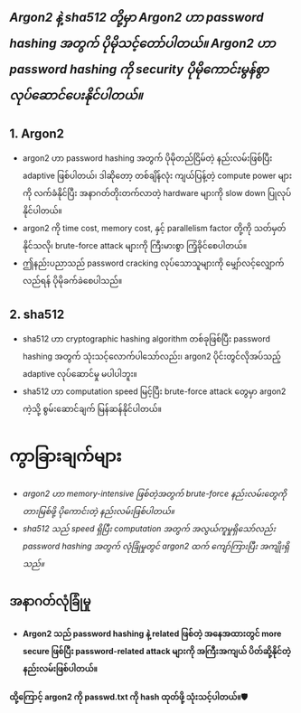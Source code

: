 

## ***Argon2 နဲ့ sha512 တို့မှာ Argon2 ဟာ password hashing အတွက် ပိုမိုသင့်တော်ပါတယ်။ Argon2 ဟာ password hashing ကို security ပိုမိုကောင်းမွန်စွာ လုပ်ဆောင်ပေးနိုင်ပါတယ်။***

## 1. Argon2
- argon2 ဟာ password hashing အတွက် ပိုမိုတည်ငြိမ်တဲ့ နည်းလမ်းဖြစ်ပြီး adaptive ဖြစ်ပါတယ်၊ ဒါဆိုတော့ တစ်ချိန်လုံး ကျယ်ပြန့်တဲ့ compute power များကို လက်ခံနိုင်ပြီး အနာဂတ်တိုးတက်လာတဲ့ hardware များကို slow down ပြုလုပ်နိုင်ပါတယ်။
- argon2 ကို time cost, memory cost, နှင့် parallelism factor တို့ကို သတ်မှတ်နိုင်သလို၊ brute-force attack များကို ကြီးမားစွာ ကြံ့ခိုင်စေပါတယ်။
- ဤနည်းပညာသည် password cracking လုပ်သောသူများကို မျှော်လင့်လျှောက်လည်ရန် ပိုမိုခက်ခဲစေပါသည်။

## 2. sha512
- sha512 ဟာ cryptographic hashing algorithm တစ်ခုဖြစ်ပြီး password hashing အတွက် သုံးသင့်လောက်ပါသော်လည်း၊ argon2 ပိုင်းတွင်လိုအပ်သည့် adaptive လုပ်ဆောင်မှု မပါပါဘူး။
- sha512 ဟာ computation speed မြင့်ပြီး brute-force attack တွေမှာ argon2 ကဲ့သို့ စွမ်းဆောင်ချက် မြန်ဆန်နိုင်ပါတယ်။

# ကွာခြားချက်များ
- *argon2 ဟာ memory-intensive ဖြစ်တဲ့အတွက် brute-force နည်းလမ်းတွေကို တားမြစ်ဖို့ ပိုကောင်းတဲ့ နည်းလမ်းဖြစ်ပါတယ်။*
- *sha512 သည် speed ရှိပြီး computation အတွက် အလွယ်ကူမှုရှိသော်လည်း password hashing အတွက် လုံခြုံမှုတွင် argon2 ထက် ကျော်ကြားပြီး အကျိုးရှိသည်။*

## အနာဂတ်လုံခြုံမှု
- **Argon2 သည် password hashing နဲ့ related ဖြစ်တဲ့ အနေအထားတွင် more secure ဖြစ်ပြီး password-related attack များကို အကြီးအကျယ် ပိတ်ဆို့နိုင်တဲ့ နည်းလမ်းဖြစ်ပါတယ်။**

#### **ထို့ကြောင့် argon2 ကို passwd.txt ကို hash ထုတ်ဖို့ သုံးသင့်ပါတယ်။🛡**